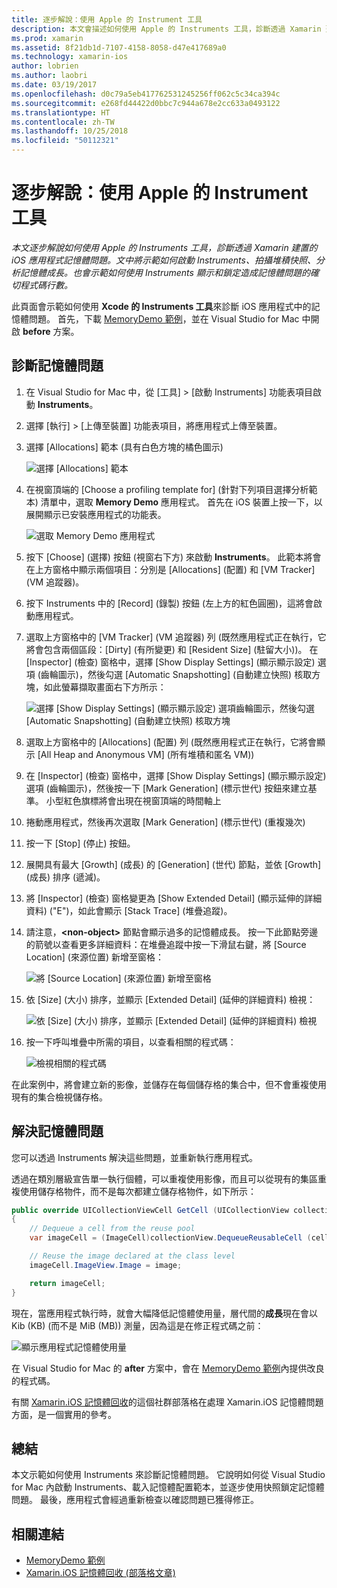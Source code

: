 ```yaml
---
title: 逐步解說：使用 Apple 的 Instrument 工具
description: 本文會描述如何使用 Apple 的 Instruments 工具，診斷透過 Xamarin 建置的 iOS 應用程式記憶體問題。 文中會示範如何啟動 Instruments、拍攝堆積快照、分析記憶體成長等等。
ms.prod: xamarin
ms.assetid: 8f21db1d-7107-4158-8058-d47e417689a0
ms.technology: xamarin-ios
author: lobrien
ms.author: laobri
ms.date: 03/19/2017
ms.openlocfilehash: d0c79a5eb417762531245256ff062c5c34ca394c
ms.sourcegitcommit: e268fd44422d0bbc7c944a678e2cc633a0493122
ms.translationtype: HT
ms.contentlocale: zh-TW
ms.lasthandoff: 10/25/2018
ms.locfileid: "50112321"
---
```

# <a name="walkthrough---using-apples-instruments-tool"></a>逐步解說：使用 Apple 的 Instrument 工具

_本文逐步解說如何使用 Apple 的 Instruments 工具，診斷透過 Xamarin 建置的 iOS 應用程式記憶體問題。文中將示範如何啟動 Instruments、拍攝堆積快照、分析記憶體成長。也會示範如何使用 Instruments 顯示和鎖定造成記憶體問題的確切程式碼行數。_

此頁面會示範如何使用 **Xcode 的 Instruments 工具**來診斷 iOS 應用程式中的記憶體問題。
首先，下載 [MemoryDemo 範例](https://developer.xamarin.com/samples/monotouch/Profiling/MemoryDemo/)，並在 Visual Studio for Mac 中開啟 **before** 方案。

## <a name="diagnosing-the-memory-issues"></a>診斷記憶體問題

1. 在 Visual Studio for Mac 中，從 [工具] > [啟動 Instruments] 功能表項目啟動 **Instruments**。
2. 選擇 [執行] > [上傳至裝置] 功能表項目，將應用程式上傳至裝置。
3. 選擇 [Allocations] 範本 (具有白色方塊的橘色圖示)

    ![](walkthrough-apples-instrument-images/00-allocations-tempate.png "選擇 [Allocations] 範本")

4. 在視窗頂端的 [Choose a profiling template for] \(針對下列項目選擇分析範本\) 清單中，選取 **Memory Demo** 應用程式。 首先在 iOS 裝置上按一下，以展開顯示已安裝應用程式的功能表。

    ![](walkthrough-apples-instrument-images/01-mem-demo.png "選取 Memory Demo 應用程式")

5. 按下 [Choose] \(選擇\) 按鈕 (視窗右下方) 來啟動 **Instruments**。 此範本將會在上方窗格中顯示兩個項目：分別是 [Allocations] \(配置\) 和 [VM Tracker] \(VM 追蹤器\)。

6. 按下 Instruments 中的 [Record] \(錄製\) 按鈕 (左上方的紅色圓圈)，這將會啟動應用程式。

7. 選取上方窗格中的 [VM Tracker] \(VM 追蹤器\) 列 (既然應用程式正在執行，它將會包含兩個區段：[Dirty] \(有所變更\) 和 [Resident Size] \(駐留大小\))。 在 [Inspector] \(檢查\) 窗格中，選擇 [Show Display Settings] \(顯示顯示設定\) 選項 (齒輪圖示)，然後勾選 [Automatic Snapshotting] \(自動建立快照\) 核取方塊，如此螢幕擷取畫面右下方所示：

    ![](walkthrough-apples-instrument-images/02-auto-snapshot.png "選擇 [Show Display Settings] \(顯示顯示設定\) 選項齒輪圖示，然後勾選 [Automatic Snapshotting] \(自動建立快照\) 核取方塊")

8. 選取上方窗格中的 [Allocations] \(配置\) 列 (既然應用程式正在執行，它將會顯示 [All Heap and Anonymous VM] \(所有堆積和匿名 VM\))
9. 在 [Inspector] \(檢查\) 窗格中，選擇 [Show Display Settings] \(顯示顯示設定\) 選項 (齒輪圖示)，然後按一下 [Mark Generation] \(標示世代\) 按鈕來建立基準。 小型紅色旗標將會出現在視窗頂端的時間軸上
10. 捲動應用程式，然後再次選取 [Mark Generation] \(標示世代\) (重複幾次)
11. 按一下 [Stop] \(停止\) 按鈕。
12. 展開具有最大 [Growth] \(成長\) 的 [Generation] \(世代\) 節點，並依 [Growth] \(成長\) 排序 (遞減)。
13. 將 [Inspector] \(檢查\) 窗格變更為 [Show Extended Detail] \(顯示延伸的詳細資料\) ("E")，如此會顯示 [Stack Trace] \(堆疊追蹤\)。

14. 請注意，**&lt;non-object>** 節點會顯示過多的記憶體成長。 按一下此節點旁邊的箭號以查看更多詳細資料：在堆疊追蹤中按一下滑鼠右鍵，將 [Source Location] \(來源位置\) 新增至窗格：

    ![](walkthrough-apples-instrument-images/03-mem-growth.png "將 [Source Location] \(來源位置\) 新增至窗格")

15. 依 [Size] \(大小\) 排序，並顯示 [Extended Detail] \(延伸的詳細資料\) 檢視：

    ![](walkthrough-apples-instrument-images/04-extended-detail.png "依 [Size] \(大小\) 排序，並顯示 [Extended Detail] \(延伸的詳細資料\) 檢視")

16. 按一下呼叫堆疊中所需的項目，以查看相關的程式碼：

    ![](walkthrough-apples-instrument-images/05-related-code.png "檢視相關的程式碼")

在此案例中，將會建立新的影像，並儲存在每個儲存格的集合中，但不會重複使用現有的集合檢視儲存格。

## <a name="resolving-the-memory-issues"></a>解決記憶體問題

您可以透過 Instruments 解決這些問題，並重新執行應用程式。

透過在類別層級宣告單一執行個體，可以重複使用影像，而且可以從現有的集區重複使用儲存格物件，而不是每次都建立儲存格物件，如下所示：

```csharp
public override UICollectionViewCell GetCell (UICollectionView collectionView, NSIndexPath indexPath)
{
    // Dequeue a cell from the reuse pool
    var imageCell = (ImageCell)collectionView.DequeueReusableCell (cellId, indexPath);

    // Reuse the image declared at the class level
    imageCell.ImageView.Image = image;

    return imageCell;
}
```

現在，當應用程式執行時，就會大幅降低記憶體使用量，層代間的**成長**現在會以 Kib (KB) (而不是 MiB (MB)) 測量，因為這是在修正程式碼之前：

![](walkthrough-apples-instrument-images/06-reduced-memory.png "顯示應用程式記憶體使用量")

在 Visual Studio for Mac 的 **after** 方案中，會在 [MemoryDemo 範例](https://developer.xamarin.com/samples/monotouch/Profiling/MemoryDemo/)內提供改良的程式碼。

有關 [Xamarin.iOS 記憶體回收](http://c-sharx.net/2015-04-27-xamarin-ios-the-garbage-collector-and-me/)的這個社群部落格在處理 Xamarin.iOS 記憶體問題方面，是一個實用的參考。

## <a name="summary"></a>總結

本文示範如何使用 Instruments 來診斷記憶體問題。
它說明如何從 Visual Studio for Mac 內啟動 Instruments、載入記憶體配置範本，並逐步使用快照鎖定記憶體問題。
最後，應用程式會經過重新檢查以確認問題已獲得修正。

## <a name="related-links"></a>相關連結

- [MemoryDemo 範例](https://developer.xamarin.com/samples/monotouch/Profiling/MemoryDemo/)
- [Xamarin.iOS 記憶體回收 (部落格文章)](http://c-sharx.net/2015-04-27-xamarin-ios-the-garbage-collector-and-me/)
